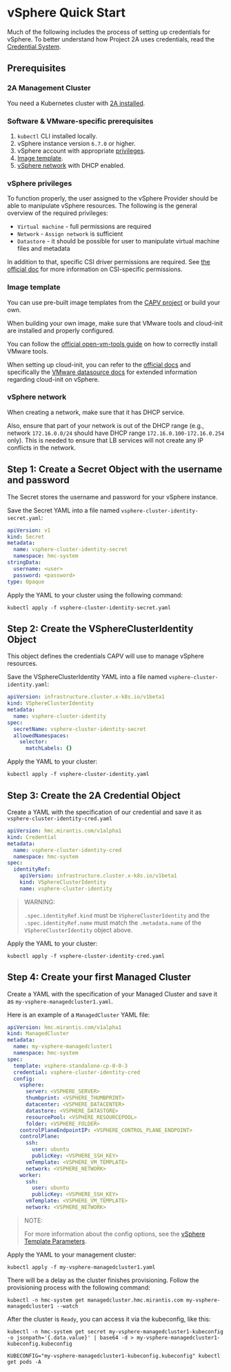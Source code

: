 # vSphere Quick Start

Much of the following includes the process of setting up credentials for vSphere.
To better understand how Project 2A uses credentials, read the
[Credential System](../credential/main.md).

## Prerequisites

### 2A Management Cluster

You need a Kubernetes cluster with [2A installed](2a-installation.md).

### Software & VMware-specific prerequisites

1. `kubectl` CLI installed locally.
2. vSphere instance version `6.7.0` or higher.
3. vSphere account with appropriate [privileges](#vsphere-privileges).
4. [Image template](#image-template).
5. [vSphere network](#vsphere-network) with DHCP enabled.

### vSphere privileges

To function properly, the user assigned to the vSphere Provider should be able
to manipulate vSphere resources. The following is the general overview of the
required privileges:

- `Virtual machine` - full permissions are required
- `Network` - `Assign network` is sufficient
- `Datastore` - it should be possible for user to manipulate virtual machine
  files and metadata

In addition to that, specific CSI driver permissions are required. See
[the official doc](https://docs.vmware.com/en/VMware-vSphere-Container-Storage-Plug-in/2.0/vmware-vsphere-csp-getting-started/GUID-0AB6E692-AA47-4B6A-8CEA-38B754E16567.html)
for more information on CSI-specific permissions.

### Image template

You can use pre-built image templates from the
[CAPV project](https://github.com/kubernetes-sigs/cluster-api-provider-vsphere/blob/main/README.md#kubernetes-versions-with-published-ovas)
or build your own.

When building your own image, make sure that VMware tools and cloud-init are
installed and properly configured.

You can follow the [official open-vm-tools guide](https://docs.vmware.com/en/VMware-Tools/11.0.0/com.vmware.vsphere.vmwaretools.doc/GUID-C48E1F14-240D-4DD1-8D4C-25B6EBE4BB0F.html)
on how to correctly install VMware tools.

When setting up cloud-init, you can refer to the [official docs](https://cloudinit.readthedocs.io/en/latest/index.html)
and specifically the [VMware datasource docs](https://cloudinit.readthedocs.io/en/latest/reference/datasources/vmware.html)
for extended information regarding cloud-init on vSphere.

### vSphere network

When creating a network, make sure that it has DHCP service.

Also, ensure that part of your network is out of the DHCP range (e.g., network
`172.16.0.0/24` should have DHCP range `172.16.0.100-172.16.0.254` only). This
is needed to ensure that LB services will not create any IP conflicts in the
network.

## Step 1: Create a Secret Object with the username and password

The Secret stores the username and password for your vSphere instance.

Save the Secret YAML into a file named `vsphere-cluster-identity-secret.yaml`:

```yaml
apiVersion: v1
kind: Secret
metadata:
  name: vsphere-cluster-identity-secret
  namespace: hmc-system
stringData:
  username: <user>
  password: <password>
type: Opaque
```

Apply the YAML to your cluster using the following command:

```shell
kubectl apply -f vsphere-cluster-identity-secret.yaml
```

## Step 2: Create the VSphereClusterIdentity Object

This object defines the credentials CAPV will use to manage vSphere resources.

Save the VSphereClusterIdentity YAML into a file named `vsphere-cluster-identity.yaml`:

```yaml
apiVersion: infrastructure.cluster.x-k8s.io/v1beta1
kind: VSphereClusterIdentity
metadata:
  name: vsphere-cluster-identity
spec:
  secretName: vsphere-cluster-identity-secret
  allowedNamespaces:
    selector:
      matchLabels: {}
```

Apply the YAML to your cluster:

```shell
kubectl apply -f vsphere-cluster-identity.yaml
```

## Step 3: Create the 2A Credential Object

Create a YAML with the specification of our credential and save it as
`vsphere-cluster-identity-cred.yaml`

```yaml
apiVersion: hmc.mirantis.com/v1alpha1
kind: Credential
metadata:
  name: vsphere-cluster-identity-cred
  namespace: hmc-system
spec:
  identityRef:
    apiVersion: infrastructure.cluster.x-k8s.io/v1beta1
    kind: VSphereClusterIdentity
    name: vsphere-cluster-identity
```

> WARNING:
>
> `.spec.identityRef.kind` must be `VSphereClusterIdentity` and the
> `.spec.identityRef.name` must match the `.metadata.name` of the
> `VSphereClusterIdentity` object above.

Apply the YAML to your cluster:

```shell
kubectl apply -f vsphere-cluster-identity-cred.yaml
```

## Step 4: Create your first Managed Cluster

Create a YAML with the specification of your Managed Cluster and save it as
`my-vsphere-managedcluster1.yaml`.

Here is an example of a `ManagedCluster` YAML file:

```yaml
apiVersion: hmc.mirantis.com/v1alpha1
kind: ManagedCluster
metadata:
  name: my-vsphere-managedcluster1
  namespace: hmc-system
spec:
  template: vsphere-standalone-cp-0-0-3
  credential: vsphere-cluster-identity-cred
  config:
    vsphere:
      server: <VSPHERE_SERVER>
      thumbprint: <VSPHERE_THUMBPRINT>
      datacenter: <VSPHERE_DATACENTER>
      datastore: <VSPHERE_DATASTORE>
      resourcePool: <VSPHERE_RESOURCEPOOL>
      folder: <VSPHERE_FOLDER>
    controlPlaneEndpointIP: <VSPHERE_CONTROL_PLANE_ENDPOINT>
    controlPlane:
      ssh:
        user: ubuntu
        publicKey: <VSPHERE_SSH_KEY>
      vmTemplate: <VSPHERE_VM_TEMPLATE>
      network: <VSPHERE_NETWORK>
    worker:
      ssh:
        user: ubuntu
        publicKey: <VSPHERE_SSH_KEY>
      vmTemplate: <VSPHERE_VM_TEMPLATE>
      network: <VSPHERE_NETWORK>
```

> NOTE:
>
> For more information about the config options, see the
> [vSphere Template Parameters](../clustertemplates/vsphere/template-parameters.md).

Apply the YAML to your management cluster:

```shell
kubectl apply -f my-vsphere-managedcluster1.yaml
```

There will be a delay as the cluster finishes provisioning. Follow the
provisioning process with the following command:

```shell
kubectl -n hmc-system get managedcluster.hmc.mirantis.com my-vsphere-managedcluster1 --watch
```

After the cluster is `Ready`, you can access it via the kubeconfig, like this:

```shell
kubectl -n hmc-system get secret my-vsphere-managedcluster1-kubeconfig -o jsonpath='{.data.value}' | base64 -d > my-vsphere-managedcluster1-kubeconfig.kubeconfig
```

```shell
KUBECONFIG="my-vsphere-managedcluster1-kubeconfig.kubeconfig" kubectl get pods -A
```
